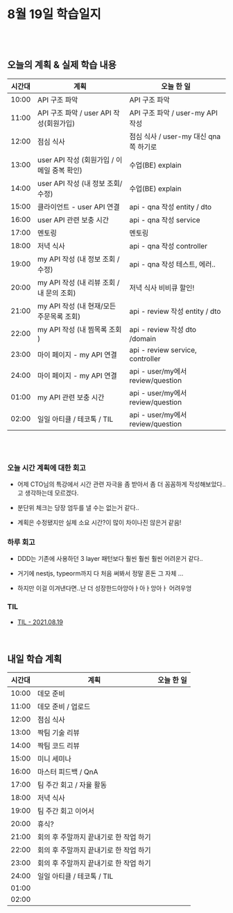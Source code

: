 # 8월 19일 학습일지

<br/>
<br/>

## 오늘의 계획 & 실제 학습 내용

| 시간대 | 계획                                        | 오늘 한 일                            |
| ------ | ------------------------------------------- | ------------------------------------- |
| 10:00  | API 구조 파악                               | API 구조 파악                         |
| 11:00  | API 구조 파악 / user API 작성(회원가입)     | API 구조 파악 / user-my API 작성      |
| 12:00  | 점심 식사                                   | 점심 식사 / user-my 대신 qna쪽 하기로 |
| 13:00  | user API 작성 (회원가입 / 이메일 중복 확인) | 수업(BE) explain                      |
| 14:00  | user API 작성 (내 정보 조회/수정)           | 수업(BE) explain                      |
| 15:00  | 클라이언트 - user API 연결                  | api - qna 작성 entity / dto           |
| 16:00  | user API 관련 보충 시간                     | api - qna 작성 service                |
| 17:00  | 멘토링                                      | 멘토링                                |
| 18:00  | 저녁 식사                                   | api - qna 작성 controller             |
| 19:00  | my API 작성 (내 정보 조회 / 수정)           | api - qna 작성 테스트, 에러..         |
| 20:00  | my API 작성 (내 리뷰 조회 / 내 문의 조회)   | 저녁 식사 비비큐 할인!                |
| 21:00  | my API 작성 (내 현재/모든 주문목록 조회)    | api - review 작성 entity / dto        |
| 22:00  | my API 작성 (내 찜목록 조회 )               | api - review 작성 dto /domain         |
| 23:00  | 마이 페이지 - my API 연결                   | api - review service, controller      |
| 24:00  | 마이 페이지 - my API 연결                   | api - user/my에서 review/question     |
| 01:00  | my API 관련 보충 시간                       | api - user/my에서 review/question     |
| 02:00  | 일일 아티클 / 테코톡 / TIL                  | api - user/my에서 review/question     |


<br/>
<br/>

### 오늘 시간 계획에 대한 회고

- 어제 CTO님의 특강에서 시간 관련 자극을 좀 받아서 좀 더 꼼꼼하게 작성해보았다..고 생각하는데 모르겠다.

- 분단위 체크는 당장 엄두를 낼 수는 없는거 같다..

- 계획은 수정됐지만 실제 소요 시간?이 많이 차이나진 않은거 같음!

### 하루 회고

- DDD는 기존에 사용하던 3 layer 패턴보다 훨씬 훨씬 훨씬 어려운거 같다..

- 거기에 nestjs, typeorm까지 다 처음 써봐서 정말 혼돈 그 자체 ...

- 하지만 이걸 이겨낸다면..난 더 성장한드아앙아ㅏ아ㅏ앙아ㅏ 어려우엉

### TIL

- [TIL - 2021.08.19](https://velog.io/@jjuny546/TIL-2021.08.19)

<br/>

## 내일 학습 계획

| 시간대 | 계획                                   | 오늘 한 일 |
| ------ | -------------------------------------- | ---------- |
| 10:00  | 데모 준비                              |            |
| 11:00  | 데모 준비 / 업로드                     |            |
| 12:00  | 점심 식사                              |            |
| 13:00  | 짝팀 기술 리뷰                         |            |
| 14:00  | 짝팀 코드 리뷰                         |            |
| 15:00  | 미니 세미나                            |            |
| 16:00  | 마스터 피드백 / QnA                    |            |
| 17:00  | 팀 주간 회고 / 자율 활동               |            |
| 18:00  | 저녁 식사                              |            |
| 19:00  | 팀 주간 회고 이어서                    |            |
| 20:00  | 휴식?                                  |            |
| 21:00  | 회의 후 주말까지 끝내기로 한 작업 하기 |            |
| 22:00  | 회의 후 주말까지 끝내기로 한 작업 하기 |            |
| 23:00  | 회의 후 주말까지 끝내기로 한 작업 하기 |            |
| 24:00  | 일일 아티클 / 테코톡 / TIL             |            |
| 01:00  |                                        |            |
| 02:00  |                                        |            |
